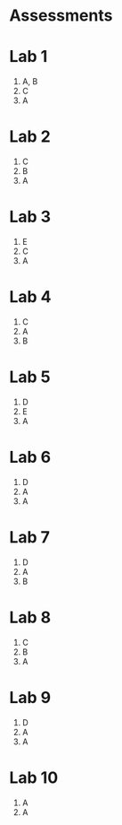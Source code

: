
Assessments
===========


Lab 1
=========

1.  A, B
2.  C
3.  A


Lab 2
=========

1.  C
2.  B
3.  A


Lab 3
=========

1.  E
2.  C
3.  A


Lab 4
=========

1.  C
2.  A
3.  B


Lab 5
=========

1.  D
2.  E
3.  A


Lab 6
=========

1.  D
2.  A
3.  A


Lab 7
=========

1.  D
2.  A
3.  B


Lab 8
=========

1.  C
2.  B
3.  A


Lab 9
=========

1.  D
2.  A
3.  A


Lab 10
==========

1.  A
2.  A

